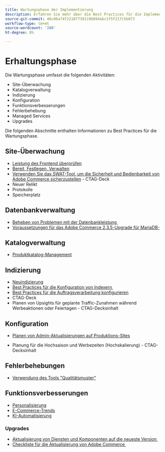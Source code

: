 ```yaml
---
title: Wartungsphase der Implementierung
description: Erfahren Sie mehr über die Best Practices für die Implementierung in der Wartungsphase von Adobe Commerce-Projekten.
source-git-commit: 46c06a74f221877391196894abc1f5f217c5b073
workflow-type: tm+mt
source-wordcount: '280'
ht-degree: 0%

---
```



# Erhaltungsphase

Die Wartungsphase umfasst die folgenden Aktivitäten:

- Site-Überwachung
- Katalogverwaltung
- Indizierung
- Konfiguration
- Funktionsverbesserungen
- Fehlerbehebung
- Managed Services
- Upgrades

Die folgenden Abschnitte enthalten Informationen zu Best Practices für die Wartungsphase.

## Site-Überwachung

- [Leistung des Frontend überprüfen](frontend-performance.md)
- [Bereit, Festlegen, Verwalten](https://business.adobe.com/blog/basics/ready-set-maintain)
- [Verwenden Sie das SWAT-Tool, um die Sicherheit und Bedienbarkeit von Adobe Commerce sicherzustellen](https://experienceleague.adobe.com/docs/commerce-operations/tools/site-wide-analysis-tool/intro.html?lang=en#integrations-with-other-adobe-commerce-support-tools) - CTAG-Deck
- Neuer Relikt
- Protokolle
- Speicherplatz

## Datenbankverwaltung

- [Beheben von Problemen mit der Datenbankleistung &#x200B;](resolve-database-performance-issues.md)
- [Voraussetzungen für das Adobe Commerce 2.3.5-Upgrade für MariaDB-&#x200B;](commerce-235-upgrade-prerequisites-mariadb.md)

## Katalogverwaltung

<!-- Asset not yet integrated
- [Catalog Image Resizing](https://wiki.corp.adobe.com/x/oj4ykw) (wiki)
-->
- [Produktkatalog-Management](https://www.gotostage.com/channel/fca90f7960be436f9b849215d9e06026/recording/2eea2782fc874047a020391000519f8b/watch?source=CHANNEL)

## Indizierung

<!-- Asset not yet integrated
- [Reindexing - the safe way](https://wiki.corp.adobe.com/x/oj4ykw)(wiki)
-->
- [Neuindizierung](https://developer.adobe.com/commerce/php/development/components/indexing/#how-to-reindex)
- [Best Practices für die Konfiguration von Indexern &#x200B;](indexer-configuration.md)
- [Best Practices für die Auftragsverarbeitung konfigurieren](order-processing-configuration.md)
- CTAG-Deck
- Planen von Upsights für geplante Traffic-Zunahmen während Werbeaktionen oder Feiertagen - CTAG-Decksinhalt

## Konfiguration

- [Planen von Admin-Aktualisierungen auf Produktions-Sites](scheduling-admin-updates-in-production.md)

- Planung für die Hochsaison und Werbezeiten (Hochskalierung) - CTAG-Decksinhalt

## Fehlerbehebungen

- [Verwendung des Tools &quot;Qualitätsmuster&quot;](https://experienceleague.adobe.com/docs/commerce-operations/tools/quality-patches-tool/usage.html)

## Funktionsverbesserungen

- [Personalisierung](https://www.gotostage.com/channel/fca90f7960be436f9b849215d9e06026/recording/e218545a77de490fb5102eca07d0580a/watch?source=CHANNEL)
- [E-Commerce-Trends](https://www.gotostage.com/channel/fca90f7960be436f9b849215d9e06026/recording/9a772468d7b64409a3d5dff4d67e656d/watch?source=CHANNEL)
- [KI-Automatisierung](https://www.gotostage.com/channel/fca90f7960be436f9b849215d9e06026/recording/27ae23699c2847be981a23ca098e548f/watch?source=CHANNEL)

### Upgrades

- [Aktualisierung von Diensten und Komponenten auf die neueste Version &#x200B;](update-services.md)
- [Checkliste für die Aktualisierung von Adobe Commerce &#x200B;](upgrade-checklist.md)
